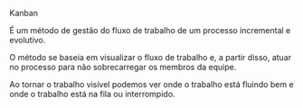 
Kanban

É um método de gestão do fluxo de trabalho de um processo incremental e evolutivo.

O método se baseia em visualizar o fluxo de trabalho e, a partir disso, atuar no processo para não sobrecarregar os membros da equipe.

Ao tornar o trabalho visível podemos ver onde o trabalho está fluindo bem e onde o trabalho está na fila ou interrompido.
